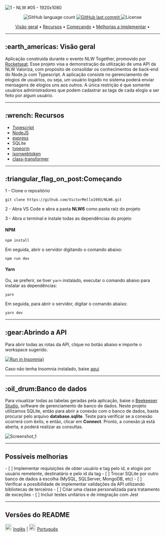 ![1 - NLW #05 - 1920x1080](https://user-images.githubusercontent.com/35710766/123493131-f5a50780-d5f1-11eb-8411-9800a60efcde.png)

<p align="center">
  <img alt="GitHub language count" src="https://img.shields.io/github/languages/count/VictorMello1993/NLW6?color=FF0000">
  
  <a href="https://github.com/VictorMello1993/NLW6/commits/master">
    <img alt="GitHub last commit" src="https://img.shields.io/github/last-commit/VictorMello1993/NLW6?color=D3D3D3">
  </a> 
  
  <img alt="License" src="https://img.shields.io/badge/license-MIT-brightgreen">
   <a href="https://github.com/VictorMello1993/NLW6/stargazers"></a>
</p>


<p align="center">
  <a href="#earth_americas-visão-geral">Visão geral</a> •
  <a href="#wrench-recursos">Recursos</a> •
  <a href="#triangular_flag_on_postcomeçando">Começando</a> •
  <a href="#melhorias-a-implementar">Melhorias a implementar</a> •  
</p>

---

<h2>:earth_americas: Visão geral</h2>
<p>Aplicação construída durante o evento NLW Together, promovido por <a href="https://rocketseat.com.br/">Rocketseat</a>. Esse projeto visa a demonstração da utilização de uma API da NLW Valoriza, com propósito de consolidar os conhecimentos de back-end do Node.js com Typescript. A aplicação consiste no gerenciamento de elogios de usuários, ou seja, um usuário logado no sistema poderá enviar mensagens de elogios uns aos outros. A única restrição é que somente usuários administradores que podem cadastrar as tags de cada elogio a ser feito por algum usuário.
<p>

---

<h2>:wrench: Recursos</h2>
<ul>
  <li><a href="https://www.npmjs.com/package/typescript">Typescript</a></li>
  <li><a href="https://nodejs.org/en/">NodeJS</a></li>
  <li><a href="https://www.npmjs.com/package/express">express</a></li>
  <li>SQLite</li>
  <li><a href="https://www.npmjs.com/package/typeorm">typeorm</a></li>
  <li><a href="https://www.npmjs.com/package/jsonwebtoken">jsonwebtoken</a></li>
  <li><a href="https://www.npmjs.com/package/class-transformer">class-transformer</a></li>
</ul>

---

<h2>:triangular_flag_on_post:Começando</h2>

1 - Clone o repositório
```
git clone https://github.com/VictorMello1993/NLW6.git
```


2 - Abra VS Code e abra a pasta <strong>NLW6</strong> como pasta raíz do projeto


3 - Abra o terminal e instale todas as dependências do projeto

#### NPM
```
npm install
```

Em seguida, abrir o servidor digitando o comando abaixo:
```
npm run dev
```

#### Yarn
Ou, se preferir, se tiver ```yarn``` instalado, executar o comando abaixo para instalar as dependências:
```
yarn
```

Em seguida, para abrir o servidor, digitar o comando abaixo: 
```
yarn dev
```

---

<h2>:gear:Abrindo a API</h2>
Para abrir todas as rotas da API, clique no botão abaixo e importe o workspace sugerido.

[![Run in Insomnia}](https://insomnia.rest/images/run.svg)](https://insomnia.rest/run/?label=NLW06&uri=https%3A%2F%2Fgist.githubusercontent.com%2FVictorMello1993%2F33e0bd480b8ff018d7f0d92a0a62eee0%2Fraw%2Fc3bf3e5ace10f41d78e58379f12ff14f77d8060b%2Fnlw06.json)

Caso não tenha Insomnia instalado, baixe <a href="https://insomnia.rest/download">aqui</a>

---

<h2>:oil_drum:Banco de dados</h2>
Para visualizar todas as tabelas geradas pela aplicação, baixe o <a href="https://www.beekeeperstudio.io/">Beekeeper Studio</a>, software de gerenciamento de banco de dados. Neste projeto utilizamos SQLite, então para abrir a conexão com o banco de dados, basta procurar pelo arquivo <strong>database.sqlite</strong>. Teste para verificar se a conexão ocorrerá com êxito, e então, clicar em <strong>Connect</strong>. Pronto, a conexão já está aberta, e poderá realizar as consultas.

![Screenshot_1](https://user-images.githubusercontent.com/35710766/123498891-0a40ca00-d609-11eb-8bcf-0f7d035c12fc.png)

---

<h2>Possíveis melhorias</h2>
- [ ] Implementar requisições de obter usuário e tag pelo id, e elogio por usuário remetente, destinatário e pelo id da tag
- [ ] Trocar SQLite por outro banco de dados à escolha (MySQL, SQLServer, MongoDB, etc)
- [ ] Verificar a possibilidade de implementar validações da API utilizando bibliotecas de terceiros
- [ ] Criar uma classe personalizada para tratamento de exceções
- [ ] Incluir testes unitários e de integração com Jest

---
## Versões do README
<img src="https://user-images.githubusercontent.com/35710766/123499283-02365980-d60c-11eb-8731-9e9f42d300f0.png" alt="Bandeira do Brasil" width="22px"/> <a href="/README-ENUS.md">Inglês</a> | <img src="https://user-images.githubusercontent.com/35710766/123499278-ffd3ff80-d60b-11eb-85d5-156558ade93a.jpg" alt="Bandeira dos Estados Unidos" width="22px"/> <a href="/README.md">Português</a>
